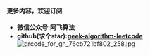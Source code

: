 ---
---

#### **更多内容，欢迎订阅**
- **微信公众号:阿飞算法**
- **github(求个star):[geek-algorithm-leetcode](https://github.com/wat1r/geek-algorithm-leetcode)**
![qrcode_for_gh_76cb721bf802_258.jpg](https://pic.leetcode-cn.com/3a58c16558d9218298013dac7197caa816120e478f0f0ed1be2e2bd205395d56-qrcode_for_gh_76cb721bf802_258.jpg)